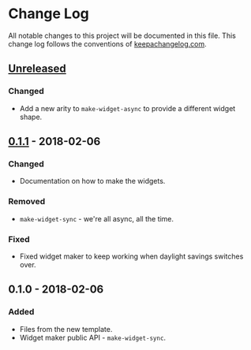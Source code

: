 # Change Log
All notable changes to this project will be documented in this file. This change log follows the conventions of [keepachangelog.com](http://keepachangelog.com/).

## [Unreleased]
### Changed
- Add a new arity to `make-widget-async` to provide a different widget shape.

## [0.1.1] - 2018-02-06
### Changed
- Documentation on how to make the widgets.

### Removed
- `make-widget-sync` - we're all async, all the time.

### Fixed
- Fixed widget maker to keep working when daylight savings switches over.

## 0.1.0 - 2018-02-06
### Added
- Files from the new template.
- Widget maker public API - `make-widget-sync`.

[Unreleased]: https://github.com/your-name/mastermind/compare/0.1.1...HEAD
[0.1.1]: https://github.com/your-name/mastermind/compare/0.1.0...0.1.1
